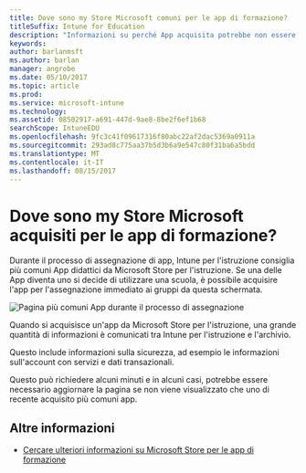 ```yaml
---
title: Dove sono my Store Microsoft comuni per le app di formazione?
titleSuffix: Intune for Education
description: "Informazioni su perché App acquisita potrebbe non essere visualizzato in Intune per l'istruzione."
keywords: 
author: barlanmsft
ms.author: barlan
manager: angrobe
ms.date: 05/10/2017
ms.topic: article
ms.prod: 
ms.service: microsoft-intune
ms.technology: 
ms.assetid: 08502917-a691-447d-9ae8-8be2f6ef1b68
searchScope: IntuneEDU
ms.openlocfilehash: 9fc3c41f09617316f80abc22af2dac5369a0911a
ms.sourcegitcommit: 293ad8c775aa37b5d3b6a9e547c80f31ba6a5bdd
ms.translationtype: MT
ms.contentlocale: it-IT
ms.lasthandoff: 08/15/2017
---
```

# <a name="where-are-my-acquired-microsoft-store-for-education-apps"></a>Dove sono my Store Microsoft acquisiti per le app di formazione?

Durante il processo di assegnazione di app, Intune per l'istruzione consiglia più comuni App didattici da Microsoft Store per l'istruzione. Se una delle App diventa uno si decide di utilizzare una scuola, è possibile acquisire l'app per l'assegnazione immediato ai gruppi da questa schermata.

  ![Pagina più comuni App durante il processo di assegnazione](./media/apps-006-add-popular-apps.png)

Quando si acquisisce un'app da Microsoft Store per l'istruzione, una grande quantità di informazioni è comunicati tra Intune per l'istruzione e l'archivio.

Questo include informazioni sulla sicurezza, ad esempio le informazioni sull'account con servizi e dati transazionali.

Questo può richiedere alcuni minuti e in alcuni casi, potrebbe essere necessario aggiornare la pagina se non viene visualizzato che uno di recente acquisito più comuni app.

## <a name="find-out-more"></a>Altre informazioni

- [Cercare ulteriori informazioni su Microsoft Store per le app di formazione](https://docs.microsoft.com/microsoft-store/find-and-acquire-apps-overview)
